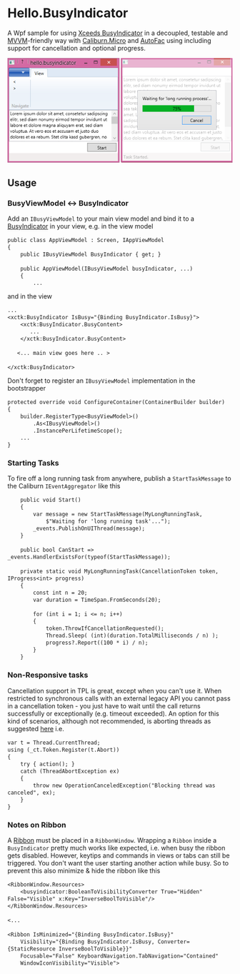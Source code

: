 # Hello.BusyIndicator

A Wpf sample for using [Xceeds BusyIndicator](http://wpftoolkit.codeplex.com/wikipage?title=BusyIndicator&referringTitle=Home) in a decoupled, testable and [MVVM](http://en.wikipedia.org/wiki/Model_View_ViewModel)-friendly way with [Caliburn.Micro](http://caliburnmicro.com/) and [AutoFac](http://autofac.org/) using including support for cancellation and optional progress.

![Screenshot of sample application](HelloBusyIndicator.png)

## Usage
### BusyViewModel <-> BusyIndicator

Add an `IBusyViewModel` to your main view model and bind it to a [BusyIndicator](http://wpftoolkit.codeplex.com/wikipage?title=BusyIndicator&referringTitle=Home) in your view, e.g. in the view model

    public class AppViewModel : Screen, IAppViewModel
    {
        public IBusyViewModel BusyIndicator { get; }
 
        public AppViewModel(IBusyViewModel busyIndicator, ...)
        {
			...

and in the view

    ...
	<xctk:BusyIndicator IsBusy="{Binding BusyIndicator.IsBusy}">
        <xctk:BusyIndicator.BusyContent>
	       ...
        </xctk:BusyIndicator.BusyContent>

       <... main view goes here .. >

    </xctk:BusyIndicator>


Don't forget to register an `IBusyViewModel` implementation in the bootstrapper 

    protected override void ConfigureContainer(ContainerBuilder builder)
    {
        builder.RegisterType<BusyViewModel>()
			.As<IBusyViewModel>()
			.InstancePerLifetimeScope();
		...
    }

### Starting Tasks

To fire off a long running task from anywhere, publish a `StartTaskMessage` to the Caliburn `IEventAggregator` like this

        public void Start()
        {
            var message = new StartTaskMessage(MyLongRunningTask,
                $"Waiting for 'long running task'...");
            _events.PublishOnUIThread(message);
        }

        public bool CanStart => _events.HandlerExistsFor(typeof(StartTaskMessage));

        private static void MyLongRunningTask(CancellationToken token, IProgress<int> progress)
        {
            const int n = 20;
            var duration = TimeSpan.FromSeconds(20);

            for (int i = 1; i <= n; i++)
            {
                token.ThrowIfCancellationRequested();
                Thread.Sleep( (int)(duration.TotalMilliseconds / n) );
                progress?.Report((100 * i) / n);
            }
        }

### Non-Responsive tasks

Cancellation support in TPL is great, except when you can't use it. When restricted to synchronous calls with an external legacy API you cannot pass in a cancellation token - you just have to wait until the call returns successfully or exceptionally (e.g. timeout exceeded). An option for this kind of scenarios, although not recommended, is aborting threads as suggested [here](http://stackoverflow.com/questions/4783865/how-do-i-abort-cancel-tpl-tasks#19311606) i.e.

    var t = Thread.CurrentThread;
    using (_ct.Token.Register(t.Abort))
    {
        try { action(); }
        catch (ThreadAbortException ex)
        {
            throw new OperationCanceledException("Blocking thread was canceled", ex);
        }
    }

### Notes on Ribbon

A [Ribbon](https://msdn.microsoft.com/en-us/library/ff799534%28v=vs.110%29.aspx) must be placed in a `RibbonWindow`. Wrapping a `Ribbon` inside a `BusyIndicator` pretty much works like expected, i.e. when busy the ribbon gets disabled. However, keytips and commands in views or tabs can still be triggered. You don't want the user starting another action while busy. So to prevent this also minimize & hide the ribbon like this

    <RibbonWindow.Resources>
        <busyindicator:BooleanToVisibilityConverter True="Hidden" False="Visible" x:Key="InverseBoolToVisible"/>
    </RibbonWindow.Resources>

	<...

    <Ribbon IsMinimized="{Binding BusyIndicator.IsBusy}"
        Visibility="{Binding BusyIndicator.IsBusy, Converter={StaticResource InverseBoolToVisible}}"
        Focusable="False" KeyboardNavigation.TabNavigation="Contained"
        WindowIconVisibility="Visible">
